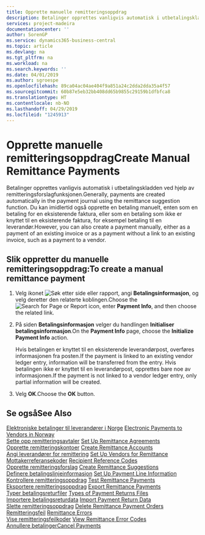 ```yaml
---
title: Opprette manuelle remitteringsoppdrag
description: Betalinger opprettes vanligvis automatisk i utbetalingskladden ved hjelp av remitteringsforslagfunksjonen.
services: project-madeira
documentationcenter: ''
author: SorenGP
ms.service: dynamics365-business-central
ms.topic: article
ms.devlang: na
ms.tgt_pltfrm: na
ms.workload: na
ms.search.keywords: ''
ms.date: 04/01/2019
ms.author: sgroespe
ms.openlocfilehash: 89ca04ac04ae404f9a851a24c2dda2dda35a4f57
ms.sourcegitcommit: 60b87e5eb32bb408dd65b9855c29159b1dfbfca8
ms.translationtype: HT
ms.contentlocale: nb-NO
ms.lasthandoff: 04/29/2019
ms.locfileid: "1245913"
---
```

# <a name="create-manual-remittance-payments"></a><span data-ttu-id="e38cb-103">Opprette manuelle remitteringsoppdrag</span><span class="sxs-lookup"><span data-stu-id="e38cb-103">Create Manual Remittance Payments</span></span>
<span data-ttu-id="e38cb-104">Betalinger opprettes vanligvis automatisk i utbetalingskladden ved hjelp av remitteringsforslagfunksjonen.</span><span class="sxs-lookup"><span data-stu-id="e38cb-104">Generally, payments are created automatically in the payment journal using the remittance suggestion function.</span></span> <span data-ttu-id="e38cb-105">Du kan imidlertid også opprette en betaling manuelt, enten som en betaling for en eksisterende faktura, eller som en betaling som ikke er knyttet til en eksisterende faktura, for eksempel betaling til en leverandør.</span><span class="sxs-lookup"><span data-stu-id="e38cb-105">However, you can also create a payment manually, either as a payment of an existing invoice or as a payment without a link to an existing invoice, such as a payment to a vendor.</span></span>  

## <a name="to-create-a-manual-remittance-payment"></a><span data-ttu-id="e38cb-106">Slik oppretter du manuelle remitteringsoppdrag:</span><span class="sxs-lookup"><span data-stu-id="e38cb-106">To create a manual remittance payment</span></span>  

1.  <span data-ttu-id="e38cb-107">Velg ikonet ![Søk etter side eller rapport](../../media/ui-search/search_small.png "Søk etter side eller rapport"), angi **Betalingsinformasjon**, og velg deretter den relaterte koblingen.</span><span class="sxs-lookup"><span data-stu-id="e38cb-107">Choose the ![Search for Page or Report](../../media/ui-search/search_small.png "Search for Page or Report icon") icon, enter **Payment Info**, and then choose the related link.</span></span>  
2.  <span data-ttu-id="e38cb-108">På siden **Betalingsinformasjon** velger du handlingen **Initialiser betalingsinformasjon**.</span><span class="sxs-lookup"><span data-stu-id="e38cb-108">On the **Payment Info** page, choose the **Initialize Payment Info** action.</span></span>  

    <span data-ttu-id="e38cb-109">Hvis betalingen er knyttet til en eksisterende leverandørpost, overføres informasjonen fra posten.</span><span class="sxs-lookup"><span data-stu-id="e38cb-109">If the payment is linked to an existing vendor ledger entry, information will be transferred from the entry.</span></span> <span data-ttu-id="e38cb-110">Hvis betalingen ikke er knyttet til en leverandørpost, opprettes bare noe av informasjonen.</span><span class="sxs-lookup"><span data-stu-id="e38cb-110">If the payment is not linked to a vendor ledger entry, only partial information will be created.</span></span>  

3.  <span data-ttu-id="e38cb-111">Velg **OK**.</span><span class="sxs-lookup"><span data-stu-id="e38cb-111">Choose the **OK** button.</span></span>  

## <a name="see-also"></a><span data-ttu-id="e38cb-112">Se også</span><span class="sxs-lookup"><span data-stu-id="e38cb-112">See Also</span></span>  
 <span data-ttu-id="e38cb-113">[Elektroniske betalinger til leverandører i Norge](electronic-payments-to-vendors-in-norway.md) </span><span class="sxs-lookup"><span data-stu-id="e38cb-113">[Electronic Payments to Vendors in Norway](electronic-payments-to-vendors-in-norway.md) </span></span>  
 <span data-ttu-id="e38cb-114">[Sette opp remitteringsavtaler](how-to-set-up-remittance-agreements.md) </span><span class="sxs-lookup"><span data-stu-id="e38cb-114">[Set Up Remittance Agreements](how-to-set-up-remittance-agreements.md) </span></span>  
 <span data-ttu-id="e38cb-115">[Opprette remitteringskontoer](how-to-create-remittance-accounts.md) </span><span class="sxs-lookup"><span data-stu-id="e38cb-115">[Create Remittance Accounts](how-to-create-remittance-accounts.md) </span></span>  
 <span data-ttu-id="e38cb-116">[Angi leverandører for remittering](how-to-set-up-vendors-for-remittance.md) </span><span class="sxs-lookup"><span data-stu-id="e38cb-116">[Set Up Vendors for Remittance](how-to-set-up-vendors-for-remittance.md) </span></span>  
 <span data-ttu-id="e38cb-117">[Mottakerreferansekoder](recipient-reference-codes.md) </span><span class="sxs-lookup"><span data-stu-id="e38cb-117">[Recipient Reference Codes](recipient-reference-codes.md) </span></span>  
 <span data-ttu-id="e38cb-118">[Opprette remitteringsforslag](how-to-create-remittance-suggestions.md) </span><span class="sxs-lookup"><span data-stu-id="e38cb-118">[Create Remittance Suggestions](how-to-create-remittance-suggestions.md) </span></span>  
 <span data-ttu-id="e38cb-119">[Definere betalingslinjeinformasjon](how-to-set-up-payment-line-information.md) </span><span class="sxs-lookup"><span data-stu-id="e38cb-119">[Set Up Payment Line Information](how-to-set-up-payment-line-information.md) </span></span>  
 <span data-ttu-id="e38cb-120">[Kontrollere remitteringsoppdrag](how-to-test-remittance-payments.md) </span><span class="sxs-lookup"><span data-stu-id="e38cb-120">[Test Remittance Payments](how-to-test-remittance-payments.md) </span></span>  
 <span data-ttu-id="e38cb-121">[Eksportere remitteringsoppdrag](how-to-export-remittance-payments.md) </span><span class="sxs-lookup"><span data-stu-id="e38cb-121">[Export Remittance Payments](how-to-export-remittance-payments.md) </span></span>  
 <span data-ttu-id="e38cb-122">[Typer betalingsreturfiler](types-of-payment-returns-files.md) </span><span class="sxs-lookup"><span data-stu-id="e38cb-122">[Types of Payment Returns Files](types-of-payment-returns-files.md) </span></span>  
 <span data-ttu-id="e38cb-123">[Importere betalingsreturdata](how-to-import-payment-return-data.md) </span><span class="sxs-lookup"><span data-stu-id="e38cb-123">[Import Payment Return Data](how-to-import-payment-return-data.md) </span></span>  
 <span data-ttu-id="e38cb-124">[Slette remitteringsoppdrag](how-to-delete-remittance-payment-orders.md) </span><span class="sxs-lookup"><span data-stu-id="e38cb-124">[Delete Remittance Payment Orders](how-to-delete-remittance-payment-orders.md) </span></span>  
 <span data-ttu-id="e38cb-125">[Remitteringsfeil](remittance-errors.md) </span><span class="sxs-lookup"><span data-stu-id="e38cb-125">[Remittance Errors](remittance-errors.md) </span></span>  
 <span data-ttu-id="e38cb-126">[Vise remitteringsfeilkoder](how-to-view-remittance-error-codes.md) </span><span class="sxs-lookup"><span data-stu-id="e38cb-126">[View Remittance Error Codes](how-to-view-remittance-error-codes.md) </span></span>  
 [<span data-ttu-id="e38cb-127">Annullere betalinger</span><span class="sxs-lookup"><span data-stu-id="e38cb-127">Cancel Payments</span></span>](how-to-cancel-payments.md)
